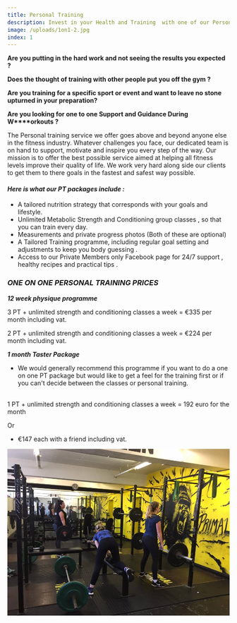 ```yaml
---
title: Personal Training
description: Invest in your Health and Training  with one of our Personal Training Packages.
image: /uploads/1on1-2.jpg
index: 1
---
```



**Are you putting in the hard work and not seeing the results you expected ?**

**Does the thought of training with other people put you off the gym ?**

**Are you training for a specific sport or event and want to leave no stone upturned in your preparation?**

**Are you looking for one to one Support and Guidance During W****orkouts ?**

The Personal training service we offer goes above and beyond anyone else in the fitness industry. Whatever challenges you face, our dedicated team is on hand to support, motivate and inspire you every step of the way. Our mission is to offer the best possible service aimed at helping all fitness levels improve their quality of life. We work very hard along side our clients to get them to there goals in the fastest and safest way possible.

#### ***Here is what our PT packages include :***

* A tailored nutrition strategy that corresponds with your goals and lifestyle.
* Unlimited Metabolic Strength and Conditioning group classes , so that you can train every day.
* Measurements and private progress photos (Both of these are optional)
* A Tailored Training programme, including regular goal setting and adjustments to keep you body guessing .
* Access to our Private Members only Facebook page for 24/7 support , healthy recipes and practical tips .

### ***ONE ON ONE PERSONAL TRAINING PRICES***

***12 week physique programme***

3 PT + unlimited strength and conditioning classes a week = €335 per month including vat.

2 PT + unlimited strength and conditioning classes a week = €224 per month including vat.

***1 month Taster Package**&nbsp;*

- We would generally recommend this programme if you want to do a one on one PT package but would like to get a feel for the training first or if you can't decide between the classes or personal training.
<br>&nbsp;

1 PT + unlimited strength and conditioning classes a week = 192 euro for the month

Or&nbsp;

- €147 each with a friend including vat.

![](/uploads/versions/17353153-597254370463131-5171979777414179871-n---x----960-720x---.jpg)